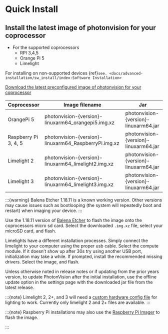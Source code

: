 # Quick Install

## Install the latest image of photonvision for your coprocessor

- For the supported coprocessors
  - RPI 3,4,5
  - Orange Pi 5
  - Limelight

For installing on non-supported devices {ref}`see. <docs/advanced-installation/sw_install/index:Software Installation>`

[Download the latest preconfigured image of photonvision for your coprocessor](https://github.com/PhotonVision/photonvision/releases/latest)

| Coprocessor          | Image filename                                       | Jar                                   |
| -------------------- | ---------------------------------------------------- | ------------------------------------- |
| OrangePi 5           | photonvision-{version}-linuxarm64_orangepi5.img.xz   | photonvision-{version}-linuxarm64.jar |
| Raspberry Pi 3, 4, 5 | photonvision-{version}-linuxarm64_RaspberryPi.img.xz | photonvision-{version}-linuxarm64.jar |
| Limelight 2          | photonvision-{version}-linuxarm64_limelight2.img.xz  | photonvision-{version}-linuxarm64.jar |
| Limelight 3          | photonvision-{version}-linuxarm64_limelight3.img.xz  | photonvision-{version}-linuxarm64.jar |

:::{warning}
Balena Etcher 1.18.11 is a known working version. Other versions may cause issues such as bootlooping (the system will repeatedly boot and restart) when imaging your device.
:::

Use the 1.18.11 version of [Balena Etcher](https://github.com/balena-io/etcher/releases/tag/v1.18.11) to flash the image onto the coprocessors micro sd card. Select the downloaded `.img.xz` file, select your microSD card, and flash.

Limelights have a different installation processes. Simply connect the limelight to your computer using the proper usb cable. Select the compute module. If it doesn’t show up after 30s try using another USB port, initialization may take a while. If prompted, install the recommended missing drivers. Select the image, and flash.

Unless otherwise noted in release notes or if updating from the prior years version, to update PhotonVision after the initial installation, use the offline update option in the settings page with the downloaded jar file from the latest release.

:::{note}
Limelight 2, 2+, and 3 will need a [custom hardware config file](https://github.com/PhotonVision/photonvision/tree/main/docs/source/docs/advanced-installation/sw_install/files) for lighting to work. Currently only limelight 2 and 2+ files are available.
:::

:::{note}
Raspberry Pi installations may also use the [Raspberry Pi Imager](https://www.raspberrypi.com/software/) to flash the image.

:::
